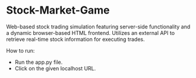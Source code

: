 # Stock-Market-Game
Web-based stock trading simulation featuring server-side functionality and a dynamic browser-based HTML frontend. Utilizes an external API to retrieve real-time stock information for executing trades.

How to run:
- Run the app.py file.
- Click on the given localhost URL.
